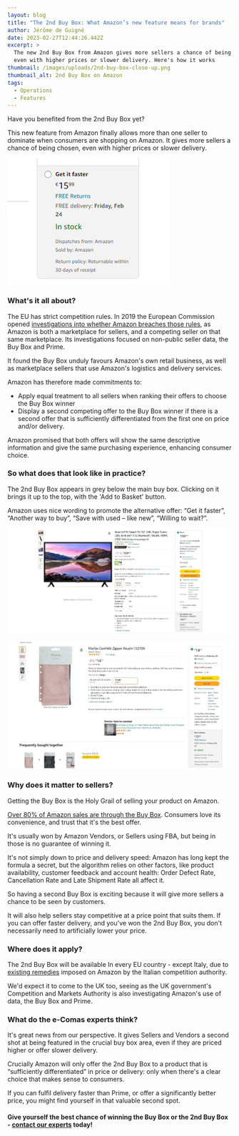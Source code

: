 ```yaml
---
layout: blog
title: "The 2nd Buy Box: What Amazon’s new feature means for brands"
author: Jérôme de Guigné
date: 2023-02-27T12:44:26.442Z
excerpt: >
  The new 2nd Buy Box from Amazon gives more sellers a chance of being chosen,
  even with higher prices or slower delivery. Here's how it works
thumbnail: /images/uploads/2nd-buy-box-close-up.png
thumbnail_alt: 2nd Buy Box on Amazon
tags:
  - Operations
  - Features
---
```

<!--StartFragment-->

Have you benefited from the 2nd Buy Box yet?

This new feature from Amazon finally allows more than one seller to dominate when consumers are shopping on Amazon. It gives more sellers a chance of being chosen, even with higher prices or slower delivery.

![2nd Buy Box](/images/uploads/2nd-buy-box-close-up.png)

### What's it all about?

The EU has strict competition rules. In 2019 the European Commission opened [investigations into whether Amazon breaches those rules](https://ec.europa.eu/commission/presscorner/detail/en/IP_22_4522), as Amazon is both a marketplace for sellers, and a competing seller on that same marketplace. Its investigations focused on non-public seller data, the Buy Box and Prime.

It found the Buy Box unduly favours Amazon's own retail business, as well as marketplace sellers that use Amazon's logistics and delivery services.

Amazon has therefore made commitments to:

* Apply equal treatment to all sellers when ranking their offers to choose the Buy Box winner
* Display a second competing offer to the Buy Box winner if there is a second offer that is sufficiently differentiated from the first one on price and/or delivery.

Amazon promised that both offers will show the same descriptive information and give the same purchasing experience, enhancing consumer choice.

### So what does that look like in practice?

The 2nd Buy Box appears in grey below the main buy box. Clicking on it brings it up to the top, with the 'Add to Basket' button.

Amazon uses nice wording to promote the alternative offer: “Get it faster”, “Another way to buy”, “Save with used – like new”, “Willing to wait?”.

![2nd Buy Box](/images/uploads/telly.jpg)

![](/images/uploads/filofx.jpg)

### Why does it matter to sellers?

Getting the Buy Box is the Holy Grail of selling your product on Amazon.

[Over 80% of Amazon sales are through the Buy Box](https://e-comas.com/2023/01/18/the-e-comas-guide-on-how-to-win-the-amazon-buy-box.html). Consumers love its convenience, and trust that it's the best offer.

It's usually won by Amazon Vendors, or Sellers using FBA, but being in those is no guarantee of winning it.

It's not simply down to price and delivery speed: Amazon has long kept the formula a secret, but the algorithm relies on other factors, like product availability, customer feedback and account health: Order Defect Rate, Cancellation Rate and Late Shipment Rate all affect it.

So having a second Buy Box is exciting because it will give more sellers a chance to be seen by customers.

It will also help sellers stay competitive at a price point that suits them. If you can offer faster delivery, and you've won the 2nd Buy Box, you don't necessarily need to artificially lower your price.

### Where does it apply?

The 2nd Buy Box will be available In every EU country - except Italy, due to [existing remedies](https://ec.europa.eu/commission/presscorner/detail/en/ip_22_7777) imposed on Amazon by the Italian competition authority.

We'd expect it to come to the UK too, seeing as the UK government's Competition and Markets Authority is also investigating Amazon's use of data, the Buy Box and Prime.

### What do the e-Comas experts think?

It's great news from our perspective. It gives Sellers and Vendors a second shot at being featured in the crucial buy box area, even if they are priced higher or offer slower delivery.

Crucially Amazon will only offer the 2nd Buy Box to a product that is “sufficiently differentiated” in price or delivery: only when there's a clear choice that makes sense to consumers.  

I﻿f you can fulfil delivery faster than Prime, or offer a significantly better price, you might find yourself in that valuable second spot.

#### Give yourself the best chance of winning the Buy Box or the 2nd Buy Box - [contact our experts](https://e-comas.com/contact.html) today! 

<!--EndFragment-->